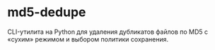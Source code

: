 # md5-dedupe
CLI-утилита на Python для удаления дубликатов файлов по MD5 с «сухим» режимом и выбором политики сохранения.
